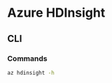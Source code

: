 # Azure HDInsight

## CLI

### Commands

```sh
az hdinsight -h
```

<!-- ##

- Spark
- Hadoop
- Hive
- Storm
- Kafka
- HBase -->
